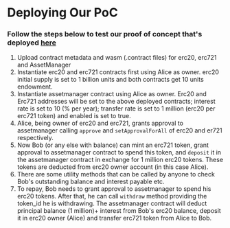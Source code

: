 # Deploying Our PoC

### Follow the steps below to test our proof of concept that's deployed [here](http://sandbox.vera.financial/#/contracts)

1. Upload contract metadata and wasm \(.contract files\) for erc20, erc721 and AssetManager 
2. Instantiate erc20 and erc721 contracts first using Alice as owner. erc20 initial supply is set to 1 billion units and both contracts get 10 units endowment. 
3. Instantiate assetmanager contract using Alice as owner. Erc20 and Erc721 addresses will be set to the above deployed contracts; interest rate is set to 10 \(% per year\); transfer rate is set to 1 million \(erc20 per erc721 token\) and enabled is set to true. 
4. Alice, being owner of erc20 and erc721, grants approval to assetmanager calling `approve` and `setApprovalForAll` of erc20 and er721 respectively. 
5. Now Bob \(or any else with balance\) can mint an erc721 token, grant approval to assetmanager contract to spend this token, and `deposit` it in the assetmanager contract in exchange for 1 million erc20 tokens. These tokens are deducted from erc20 owner account \(in this case Alice\). 
6. There are some utility methods that can be called by anyone to check Bob's outstanding balance and interest payable etc. 
7. To repay, Bob needs to grant approval to assetmanager to spend his erc20 tokens. After that, he can call `withdraw` method providing the token\_id he is withdrawing. The assetmanager contract will deduct principal balance \(1 million\)+ interest from Bob's erc20 balance, deposit it in erc20 owner \(Alice\) and transfer erc721 token from Alice to Bob.

